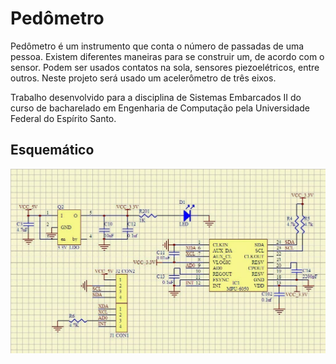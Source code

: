 # Pedômetro

Pedômetro é um instrumento que conta o número de passadas de uma pessoa. Existem diferentes maneiras para se construir um, de acordo com o sensor. Podem ser usados contatos na sola, sensores piezoelétricos, entre outros. Neste projeto será usado um acelerômetro de três eixos.

Trabalho desenvolvido para a disciplina de Sistemas Embarcados II do curso de bacharelado em Engenharia de Computação pela Universidade Federal do Espírito Santo.

## Esquemático

![esquemático](./assets/images/esquematico.jpg)